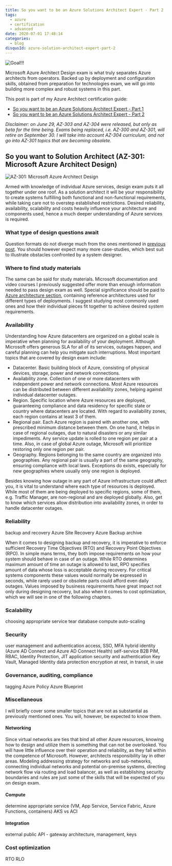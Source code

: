 ```yaml
---
title: So you want to be an Azure Solutions Architect Expert - Part 2
tags:
  - azure
  - certification
  - advanced
date: 2020-07-01 17:48:14
categories:
  - blog
disqusId: azure-solution-architect-expert-part-2
---
```


![Goal!!!](https://www.thomasmaurer.ch/wp-content/uploads/2019/01/Azure-Solutions-Architect-Expert.jpg)

Microsoft Azure Architect Design exam is what truly separates Azure architects from operators. Backed up by deployment and configuration skills, obtained from preparation for technologies exam, we will go into building more complex and robust systems in this part.

<!-- more -->

This post is part of my Azure Architect certification guide:

* [So you want to be an Azure Solutions Architect Expert - Part 1](/categories/blog/azure-solutions-architect-expert-part-1)
* [So you want to be an Azure Solutions Architect Expert - Part 2](/categories/blog/azure-solutions-architect-expert-part-2)

_Disclaimer: on June 29, AZ-303 and AZ-304 were released, but only as beta for the time being. Exams being replaced, i.e. AZ-300 and AZ-301, will retire on September 30. I will take into account AZ-304 curriculum, and not go into AZ-301 topics that are becoming obsolete._

## So you want to Solution Architect (AZ-301: Microsoft Azure Architect Design)

![AZ-301: Microsoft Azure Architect Design](https://img-a.udemycdn.com/course/750x422/2375594_e17b.jpg)

Armed with knowledge of individual Azure services, design exam puts it all together under one roof. As a solution architect it will be your responsibility to create systems fulfilling both functional and non-functional requirements, while taking care not to overstep established restrictions. Desired reliability, availability, scalability and costs heavily influence your architecture and components used, hence a much deeper understanding of Azure services is required.

### What type of design questions await

Question formats do not diverge much from the ones mentioned in [previous post](/categories/blog/azure-solutions-architect-expert-part-1/#What-type-of-technology-questions-await). You should however expect many more case-studies, which best suit to illustrate obstacles confronted by a system designer.

### Where to find study materials

The same can be said for study materials. Microsoft documentation and video courses I previously suggested offer more than enough information needed to pass design exam as well. Special significance should be paid to [Azure architecture section](https://docs.microsoft.com/en-us/azure/architecture/), containing reference architectures used for different types of deployments. I suggest studying most commonly used ones and how their individual pieces fit together to achieve desired system requirements.

### Availability
Understanding how Azure datacenters are organized on a global scale is imperative when planning for availability of your deployment. Although Microsoft offers generous SLA for all of its services, outages happen, and careful planning can help you mitigate such interruptions. Most important topics that are covered by design exam include:

* Datacenter. Basic building block of Azure, consisting of physical devices, storage, power and network connections.
* Availability zone. Collection of one or more datacenters with independent power and network connections. Most Azure resources can be distributed between different availability zones, helping against individual datacenter outages.
* Region. Specific location where Azure resources are deployed, guaranteeing compliance and data residency for specific state or country where datacenters are located. With regard to availability zones, each region contains at least 3 of them.
* Regional pair. Each Azure region is paired with another one, with prescribed minimum distance between them. On one hand, it helps in case of regional outages, due to natural disasters or any similar impediments. Any service update is rolled to one region per pair at a time. Also, in case of global Azure outage, Microsoft will prioritize restoring only one region per pair.
* Geography. Regions belonging to the same country are organized into geographies. Any regional pair is usually a part of the same geography, ensuring compliance with local laws. Exceptions do exists, especially for new geographies where usually only one region is deployed.

Besides knowing how outage in any part of Azure infrastructure could affect you, it is vital to understand where each type of resources is deployed. While most of them are being deployed to specific regions, some of them, e.g. Traffic Manager, are non-regional and are deployed globally. Also, get to know which services allow distribution into availability zones, in order to handle datacenter outages.
	
### Reliability
backup and recovery
	Azure Site Recovery
	Azure Backup
	archive

When it comes to designing backup and recovery, it is imperative to enforce sufficient Recovery Time Objectives (RTO) and Recovery Point Objectives (RPO). In simple mans terms, they both impose requirements on how your system should behave in case of an outage. While RTO determines maximum amount of time an outage is allowed to last, RPO specifies amount of data whose loss is acceptable during recovery. For critical systems components these values would normally be expressed in seconds, while rarely used or obsolete parts could afford even daily outages. Values imposed by business requirements have great impact not only during designing recovery, but also when it comes to cost optimization, which we will see in one of the following chapters.

### Scalability
choosing appropriate service tear
	database
	compute
auto-scaling

### Security
user management and authentication
	access, SSO, MFA
	hybrid identity (Azure AD Connect and Azure AD Connect Health)
	self-service
	B2B
	PIM, RBAC, Identity Protection, JIT
application security and authentication
	Key Vault, Managed Identity
data protection
	encryption at rest, in transit, in use

### Governance, auditing, compliance
tagging
Azure Policy
Azure Blueprint

### Miscellaneous

I will briefly cover some smaller topics that are not as substantial as previously mentioned ones. You will, however, be expected to know them.

#### Networking

Since virtual networks are ties that bind all other Azure resources, knowing how to design and utilize them is something that can not be overlooked. You will have little influence over their operation and reliability, as they fall within the competence of Microsoft. However, architects responsibility lay in other areas. Modeling addressing strategy for networks and sub-networks, connecting individual networks and potential on-premise systems, directing network flow via routing and load balancer, as well as establishing security boundaries and rules are just some of the skills that will be expected of you on design exam.
	
#### Compute

determine appropriate service (VM, App Service, Service Fabric, Azure Functions, containers)
AKS vs ACI
	
#### Integration

external
public API - gateway architecture, management, keys

### Cost optimization
RTO RLO
